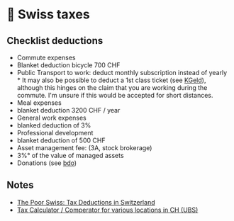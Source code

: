 # 💸 Swiss taxes

## Checklist deductions

*   Commute expenses
  *   Blanket deduction bicycle 700 CHF
  *   Public Transport to work: deduct monthly subscription instead of yearly
    *   It may also be possible to deduct a 1st class ticket (see [KGeld](https://www.kgeld.ch/artikel/artikeldetail/pendlerabzug-bei-bedarf-auch-in-der-1-klasse)), although this hinges on the claim that you are working during the commute. I'm unsure if this would be accepted for short distances.
*   Meal expenses
  *   blanket deduction 3200 CHF / year
*   General work expenses
  *   blanked deduction of 3%
*   Professional development
  *   blanket deduction of 500 CHF
*   Asset management fee: (3A, stock brokerage)
  *   3%° of the value of managed assets
*   Donations (see [bdo](https://www.bdo.ch/de-ch/publikationen/fachartikel/nl/steuertipp-nr-14-welche-spenden-konnen-von-den-steuern-abgezogen-werden))

## Notes

* [The Poor Swiss: Tax Deductions in Switzerland](https://thepoorswiss.com/tax-deductions-in-switzerland/)
* [Tax Calculator / Comperator for various locations in CH (UBS)](https://www.ubs.com/ch/en/private/pension/calculators/tax-calculator.html)
